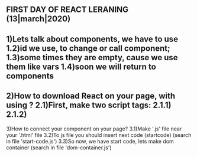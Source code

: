 FIRST DAY OF REACT LERANING (13|march|2020)
-----------------------------------------------------------------------------------------------------------
1)Lets talk about components, we have to use <div id="some_id"></div>
1.2)id we use, to change or call component;
1.3)some times they are empty, cause we use them like vars
1.4)soon we will return to components 
-----------------------------------------------------------------------------------------------------------
2)How to download React on your page, with using <script src="example"></script> ?
2.1)First, make two script tags: 
2.1.1)<script src="https://unpkg.com/react@16/umd/react.development.js" crossorigin></script>
2.1.2)<script src="https://unpkg.com/react-dom@16/umd/react-dom.development.js" crossorigin></script>
-----------------------------------------------------------------------------------------------------------
3)How to connect your component on your page?
3.1)Make '.js' file near your '.html' file
3.2)To js file you should insert next code (startcode) (search in file 'start-code.js')
3.3)So now, we have start code, lets make dom container (search in file 'dom-container.js')




